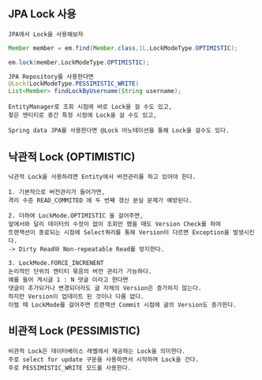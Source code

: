 ## JPA Lock 사용

    JPA에서 Lock을 사용해보자

```java
Member member = em.find(Member.class,1L,LockModeType.OPTIMISTIC);

em.lock(member,LockModeType.OPTIMISTIC);

JPA Repository를 사용한다면
@Lock(LockModeType.PESSIMISTIC_WRITE)
List<Member> findLockByUsername(String username);
```

    EntityManager로 조회 시점에 바로 Lock을 걸 수도 있고,
    찾은 엔티티로 중간 특정 시점에 Lock을 걸 수도 있고,
    
    Spring data JPA를 사용한다면 @Lock 어노테이션을 통해 Lock을 걸수도 있다.

## 낙관적 Lock (OPTIMISTIC)

    낙관적 Lock을 사용하려면 Entity에서 버전관리를 하고 있어야 한다.

    1. 기본적으로 버전관리가 들어가면, 
    격리 수준 READ_COMMITED 에 두 번째 갱신 분실 문제가 예방된다.

    2. 더하여 LockMode.OPTIMISTIC 을 걸어주면,
    앞에서와 달리 데이터의 수정이 없이 조회만 했을 때도 Version Check를 하여 
    트랜잭션이 종료되는 시점에 Select쿼리를 통해 Version이 다르면 Exception을 발생시킨다.
    -> Dirty Read와 Non-repeatable Read를 방지한다.

    3. LockMode.FORCE_INCRENENT
    논리적인 단위의 엔티티 묶음의 버전 관리가 가능하다.
    예를 들어 게시글 1 : N 댓글 이라고 한다면
    댓글이 추가되거나 변경되더라도 글 자체의 Version은 증가하지 않는다.
    하지만 Version이 업데이트 된 것이나 다름 없다.
    이럴 때 LockMode를 걸어주면 트랜잭션 Commit 시점에 글의 Version도 증가한다.

## 비관적 Lock (PESSIMISTIC)

    비관적 Lock은 데이터베이스 레벨에서 제공하는 Lock을 의미한다.
    주로 select for update 구문을 사용하면서 시작하며 Lock을 건다.
    주로 PESSIMISTIC_WRITE 모드를 사용한다.